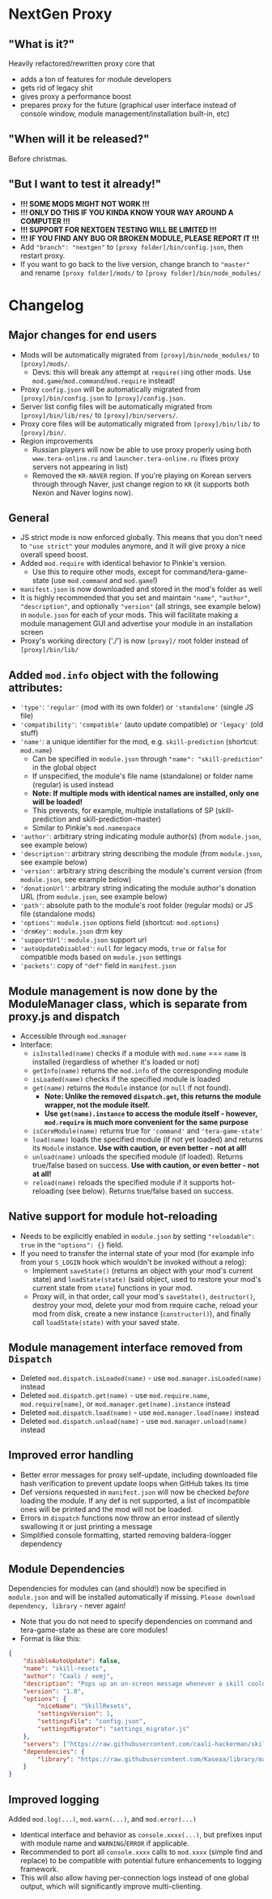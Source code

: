 # NextGen Proxy
## "What is it?"
Heavily refactored/rewritten proxy core that
- adds a ton of features for module developers
- gets rid of legacy shit
- gives proxy a performance boost
- prepares proxy for the future (graphical user interface instead of console window, module management/installation built-in, etc)


## "When will it be released?"
Before christmas.


## "But I want to test it already!"
- **!!! SOME MODS MIGHT NOT WORK !!!**
- **!!! ONLY DO THIS IF YOU KINDA KNOW YOUR WAY AROUND A COMPUTER !!!**
- **!!! SUPPORT FOR NEXTGEN TESTING WILL BE LIMITED !!!**
- **!!! IF YOU FIND ANY BUG OR BROKEN MODULE, PLEASE REPORT IT !!!**
- Add `"branch": "nextgen"` to `[proxy folder]/bin/config.json`, then restart proxy.
- If you want to go back to the live version, change branch to `"master"` and rename `[proxy folder]/mods/` to `[proxy folder]/bin/node_modules/`

# Changelog
## Major changes for end users
- Mods will be automatically migrated from `[proxy]/bin/node_modules/` to `[proxy]/mods/`.
  - Devs: this will break any attempt at `require()`ing other mods. Use `mod.game`/`mod.command`/`mod.require` instead!
- Proxy `config.json` will be automatically migrated from `[proxy]/bin/config.json` to `[proxy]/config.json`.
- Server list config files will be automatically migrated from `[proxy]/bin/lib/res/` to `[proxy]/bin/servers/`.
- Proxy core files will be automatically migrated from `[proxy]/bin/lib/` to `[proxy]/bin/`.
- Region improvements
  - Russian players will now be able to use proxy properly using both `www.tera-online.ru` and `launcher.tera-online.ru` (fixes proxy servers not appearing in list)
  - Removed the `KR-NAVER` region. If you're playing on Korean servers through through Naver, just change region to `KR` (it supports both Nexon and Naver logins now).


## General
- JS strict mode is now enforced globally. This means that you don't need to `"use strict"` your modules anymore, and it will give proxy a nice overall speed boost.
- Added `mod.require` with identical behavior to Pinkie's version.
  - Use this to require other mods, except for command/tera-game-state (use `mod.command` and `mod.game`!)
- `manifest.json` is now downloaded and stored in the mod's folder as well
- It is highly recommended that you set and maintain `"name"`, `"author"`, `"description"`, and optionally `"version"` (all strings, see example below) in `module.json` for each of your mods. This will facilitate making a module management GUI and advertise your module in an installation screen
- Proxy's working directory ('./') is now `[proxy]/` root folder instead of `[proxy]/bin/lib/`


## Added `mod.info` object with the following attributes:
- `'type'`: `'regular'` (mod with its own folder) or `'standalone'` (single JS file)
- `'compatibility'`: `'compatible'` (auto update compatible) or `'legacy'` (old stuff)
- `'name'`: a unique identifier for the mod, e.g. `skill-prediction` (shortcut: `mod.name`)
  - Can be specified in `module.json` through `"name": "skill-prediction"` in the global object
  - If unspecified, the module's file name (standalone) or folder name (regular) is used instead
  - **Note: If multiple mods with identical names are installed, only one will be loaded!**
  - This prevents, for example, multiple installations of SP (skill-prediction and skill-prediction-master)
  - Similar to Pinkie's `mod.namespace`
- `'author'`: arbitrary string indicating module author(s) (from `module.json`, see example below)
- `'description'`: arbitrary string describing the module (from `module.json`, see example below)
- `'version'`: arbitrary string describing the module's current version (from `module.json`, see example below)
- `'donationUrl'`: arbitrary string indicating the module author's donation URL (from `module.json`, see example below)
- `'path'`: absolute path to the module's root folder (regular mods) or JS file (standalone mods)
- `'options'`: `module.json` options field (shortcut: `mod.options`)
- `'drmKey'`: `module.json` drm key
- `'supportUrl'`: `module.json` support url
- `'autoUpdateDisabled'`: `null` for legacy mods, `true` or `false` for compatible mods based on `module.json` settings
- `'packets'`: copy of `"def"` field in `manifest.json`

## Module management is now done by the ModuleManager class, which is separate from proxy.js and dispatch
- Accessible through `mod.manager`
- Interface:
  - `isInstalled(name)` checks if a module with `mod.name` === `name` is installed (regardless of whether it's loaded or not)
  - `getInfo(name)` returns the `mod.info` of the corresponding module
  - `isLoaded(name)` checks if the specified module is loaded
  - `get(name)` returns the `Module` instance (or `null` if not found).
    - **Note: Unlike the removed `dispatch.get`, this returns the module wrapper, not the module itself.**
    - **Use `get(name).instance` to access the module itself - however, `mod.require` is much more convenient for the same purpose**
  - `isCoreModule(name)` returns true for `'command'` and `'tera-game-state'`
  - `load(name)` loads the specified module (if not yet loaded) and returns its `Module` instance. **Use with caution, or even better - not at all!**
  - `unload(name)` unloads the specified module (if loaded). Returns true/false based on success. **Use with caution, or even better - not at all!**
  - `reload(name)` reloads the specified module if it supports hot-reloading (see below). Returns true/false based on success.

## Native support for module hot-reloading
- Needs to be explicitly enabled in `module.json` by setting `"reloadable": true` in the `"options": {}` field.
- If you need to transfer the internal state of your mod (for example info from your `S_LOGIN` hook which wouldn't be invoked without a relog):
  - Implement `saveState()` (returns an object with your mod's current state) and `loadState(state)` (said object, used to restore your mod's current state from `state`) functions in your mod.
  - Proxy will, in that order, call your mod's `saveState()`, `destructor()`, destroy your mod, delete your mod from require cache, reload your mod from disk, create a new instance (`constructor()`), and finally call `loadState(state)` with your saved state.

## Module management interface removed from `Dispatch`
- Deleted `mod.dispatch.isLoaded(name)` - use `mod.manager.isLoaded(name)` instead
- Deleted `mod.dispatch.get(name)` - use `mod.require.name`, `mod.require[name]`, or `mod.manager.get(name).instance` instead
- Deleted `mod.dispatch.load(name)` - use `mod.manager.load(name)` instead
- Deleted `mod.dispatch.unload(name)` - use `mod.manager.unload(name)` instead

## Improved error handling
- Better error messages for proxy self-update, including downloaded file hash verification to prevent update loops when GitHub takes its time
- Def versions requested in `manifest.json` will now be checked _before_ loading the module. If any def is not supported, a list of incompatible ones will be printed and the mod will not be loaded.
- Errors in `dispatch` functions now throw an error instead of silently swallowing it or just printing a message
- Simplified console formatting, started removing baldera-logger dependency

## Module Dependencies
Dependencies for modules can (and should!) now be specified in `module.json` and will be installed automatically if missing. `Please download dependency, library` - never again!
- Note that you do not need to specify dependencies on command and tera-game-state as these are core modules!
- Format is like this:
```json
{
    "disableAutoUpdate": false,
    "name": "skill-resets",
    "author": "Caali / eemj",
    "description": "Pops up an on-screen message whenever a skill cooldown is reset",
    "version": "1.0",
    "options": {
        "niceName": "SkillResets",
        "settingsVersion": 1,
        "settingsFile": "config.json",
        "settingsMigrator": "settings_migrator.js"
    },
    "servers": ["https://raw.githubusercontent.com/caali-hackerman/skill-resets/master/"],
    "dependencies": {
        "library": "https://raw.githubusercontent.com/Kaseaa/library/master/module.json"
    }
}
```

## Improved logging
Added `mod.log(...)`, `mod.warn(...)`, and `mod.error(...)`
- Identical interface and behavior as `console.xxxx(...)`, but prefixes input with module name and `WARNING`/`ERROR` if applicable.
- Recommended to port all `console.xxxx` calls to `mod.xxxx` (simple find and replace) to be compatible with potential future enhancements to logging framework.
- This will also allow having per-connection logs instead of one global output, which will significantly improve multi-clienting.
